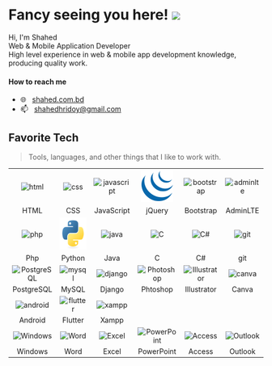 # Fancy seeing you here! <img src="https://raw.githubusercontent.com/aemmadi/aemmadi/master/wave.gif" width="30">
Hi, I'm Shahed<br>
Web & Mobile Application Developer<br>
High level experience in web & mobile app development knowledge, producing quality work.<br>

#### How to reach me
- 🌐 &nbsp; [shahed.com.bd](https://shahed.com.bd/)
- 📫 &nbsp; shahedhridoy@gmail.com


## Favorite Tech
> Tools, languages, and other things that I like to work with.
<table>
  <tr>
    <td align="center" width="96">
      <img alt="html" height=64px src="https://cdn.worldvectorlogo.com/logos/html-1.svg">
    </td>
    <td align="center" width="96">
      <img alt="css" height=64px src="https://cdn.worldvectorlogo.com/logos/css-3.svg">
    </td>
    <td align="center" width="96">
      <img alt="javascript" height=64px src="https://cdn.worldvectorlogo.com/logos/javascript-1.svg">
    </td>
    <td align="center" width="96">
      <img alt="jquery" height=64px src="https://raw.githubusercontent.com/devicons/devicon/master/icons/jquery/jquery-original.svg">
    </td>
    <td align="center" width="96">
      <img alt="bootstrap" height=64px src="https://cdn.worldvectorlogo.com/logos/bootstrap-5-1.svg">
    </td>
    <td align="center" width="96">
    <img alt="adminlte" width=64px src="https://cdn.worldvectorlogo.com/logos/adminlte.svg"/>
  </tr>
  <tr>
    <td align="center" width="96">HTML</td>
    <td align="center" width="96">CSS</td>
    <td align="center" width="96">JavaScript</td>
    <td align="center" width="96">jQuery</td>
    <td align="center" width="96">Bootstrap</td>
    <td align="center" width="96">AdminLTE</td>
  </tr>
  <tr>
    <td align="center" width="96"><img alt="php" width="64px" src="https://raw.githubusercontent.com/dereknguyen269/dereknguyen269/master/images/php.svg"></td>
    <td align="center" width="96"><img alt="python" height=64px src="https://raw.githubusercontent.com/devicons/devicon/master/icons/python/python-original.svg"></td>
    <td align="center" width="96"><img alt="java" height=64px src="https://cdn.worldvectorlogo.com/logos/java.svg"></td>
    <td align="center" width="96"><img alt="C" width=64px src="https://cdn.worldvectorlogo.com/logos/c-1.svg"></td>
    <td align="center" width="96"><img alt="C#" width=64px src="https://cdn.worldvectorlogo.com/logos/c--4.svg"></td>
    <td align="center" width="96"><img alt="git" width=64px src="https://cdn.worldvectorlogo.com/logos/git-icon.svg"></td>
  </tr>
  <tr>
    <td align="center" width="96">Php</td>
    <td align="center" width="96">Python</td>
    <td align="center" width="96">Java</td>
    <td align="center" width="96">C</td>
    <td align="center" width="96">C#</td>
    <td align="center" width="96">git</td>
  </tr>
  <tr>
    <td align="center" width="96"><img alt="PostgreSQL" width=64px src="https://cdn.worldvectorlogo.com/logos/postgresql.svg"></td>
    <td align="center" width="96"><img alt="mysql" height=64px src="https://cdn.worldvectorlogo.com/logos/mysql-6.svg"></td>
    <td align="center" width="96"><img alt="django" height=64px src="https://cdn.worldvectorlogo.com/logos/django.svg"></td>
    <td align="center" width="96"><img alt="Photoshop" width=64px src="https://cdn.worldvectorlogo.com/logos/adobe-photoshop-2.svg"></td>
    <td align="center" width="96"><img alt="Illustrator" width=64px src="https://cdn.worldvectorlogo.com/logos/adobe-illustrator-cc-icon.svg"></td>
    <td align="center" width="96"><img alt="canva" height=64px src="https://cdn.worldvectorlogo.com/logos/canva-1.svg"></td>
  </tr>
  <tr>
    <td align="center" width="96">PostgreSQL</td>
    <td align="center" width="96">MySQL</td>
    <td align="center" width="96">Django</td>
    <td align="center" width="96">Phtoshop</td>
    <td align="center" width="96">Illustrator</td>
    <td align="center" width="96">Canva</td>
  </tr>
  <tr>
    <td align="center" width="96"><img alt="android" width=64px src="https://cdn.worldvectorlogo.com/logos/android-4.svg"></td>
    <td align="center" width="96"><img alt="flutter" width=64px src="https://cdn.worldvectorlogo.com/logos/flutter.svg"></td>
    <td align="center" width="96"><img alt="xampp" width=64px src="https://cdn.worldvectorlogo.com/logos/xampp.svg"></td>
  </tr>
  <tr>
    <td align="center" width="96">Android</td>
    <td align="center" width="96">Flutter</td>
    <td align="center" width="96">Xampp</td>
  </tr>
  <tr>
    <td align="center" width="96"><img alt="Windows" width=64px src="https://cdn.worldvectorlogo.com/logos/microsoft-windows-11.svg"></td>
    <td align="center" width="96"><img alt="Word" width=64px src="https://cdn.worldvectorlogo.com/logos/word-1.svg"></td>
    <td align="center" width="96"><img alt="Excel" width=64px src="https://cdn.worldvectorlogo.com/logos/excel-4.svg"></td>
    <td align="center" width="96"><img alt="PowerPoint" width=64px src="https://cdn.worldvectorlogo.com/logos/powerpoint-2.svg"></td>
    <td align="center" width="96"><img alt="Access" width=64px src="https://cdn.worldvectorlogo.com/logos/microsoft-access-1.svg"></td>
    <td align="center" width="96"><img alt="Outlook" width=64px src="https://cdn.worldvectorlogo.com/logos/outlook-1.svg"></td>
  </tr>
  <tr>
    <td align="center" width="96">Windows</td>
    <td align="center" width="96">Word</td>
    <td align="center" width="96">Excel</td>
    <td align="center" width="96">PowerPoint</td>
    <td align="center" width="96">Access</td>
    <td align="center" width="96">Outlook</td>
  </tr>
</table>
